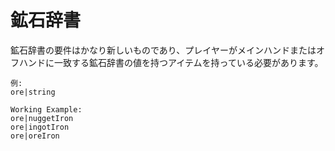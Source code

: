 # 鉱石辞書

鉱石辞書の要件はかなり新しいものであり、プレイヤーがメインハンドまたはオフハンドに一致する鉱石辞書の値を持つアイテムを持っている必要があります。

    例:
    ore|string
    
    Working Example:
    ore|nuggetIron
    ore|ingotIron
    ore|oreIron